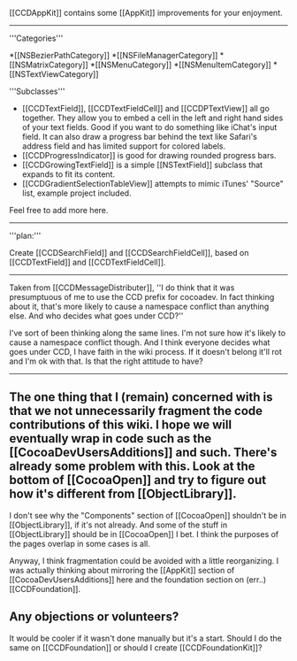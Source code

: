 [[CCDAppKit]] contains some [[AppKit]] improvements for your enjoyment.

----
'''Categories'''

*[[NSBezierPathCategory]]
*[[NSFileManagerCategory]]
*[[NSMatrixCategory]]
*[[NSMenuCategory]]
*[[NSMenuItemCategory]]
*[[NSTextViewCategory]]


'''Subclasses'''

* [[CCDTextField]], [[CCDTextFieldCell]] and [[CCDPTextView]] all go together. They allow you to embed a cell in the left and right hand sides of your text fields. Good if you want to do something like iChat's input field. It can also draw a progress bar behind the text like Safari's address field and has limited support for colored labels.
* [[CCDProgressIndicator]] is good for drawing rounded progress bars.
* [[CCDGrowingTextField]] is a simple [[NSTextField]] subclass that expands to fit its content.
* [[CCDGradientSelectionTableView]] attempts to mimic iTunes' "Source" list, example project included.


Feel free to add more here.

----
'''plan:'''

Create [[CCDSearchField]] and [[CCDSearchFieldCell]], based on [[CCDTextField]] and [[CCDTextFieldCell]].

----
Taken from [[CCDMessageDistributer]], ''I do think that it was presumptuous of me to use the CCD prefix for cocoadev. In fact thinking about it, that's more likely to cause a namespace conflict than anything else. And who decides what goes under CCD?''

I've sort of been thinking along the same lines. I'm not sure how it's likely to cause a namespace conflict though. And I think everyone decides what goes under CCD, I have faith in the wiki process. If it doesn't belong it'll rot and I'm ok with that. Is that the right attitude to have?

----

The one thing that I (remain) concerned with is that we not unnecessarily fragment the code contributions of this wiki.  I hope we will eventually wrap in code such as the [[CocoaDevUsersAdditions]] and such.  There's already some problem with this.  Look at the bottom of [[CocoaOpen]] and try to figure out how it's different from [[ObjectLibrary]].
----
I don't see why the "Components" section of [[CocoaOpen]] shouldn't be in [[ObjectLibrary]], if it's not already. And some of the stuff in [[ObjectLibrary]] should be in [[CocoaOpen]] I bet. I think the purposes of the pages overlap in some cases is all.

Anyway, I think fragmentation could be avoided with a little reorganizing. I was actually thinking about mirroring the [[AppKit]] section of [[CocoaDevUsersAdditions]] here and the foundation section on (err..) [[CCDFoundation]].

Any objections or volunteers?
----
It would be cooler if it wasn't done manually but it's a start. Should I do the same on [[CCDFoundation]] or should I create [[CCDFoundationKit]]?